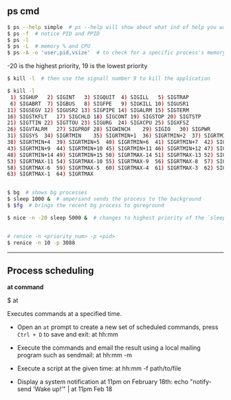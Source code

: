 ## ps cmd

```bash
$ ps --help simple  # ps --help will show about what ind of help you want - list, simple
$ ps -f  # notice PID and PPID
$ ps -l
$ ps -L  # memory % and CPU
$ ps -A -o 'user,pid,vsize'  # to check for a specific process's memory consumption
```

-20 is the highest priority, 19 is the lowest priority

```bash
$ kill -l  # then use the signall number 9 to kill the application

$ kill -l
 1) SIGHUP	 2) SIGINT	 3) SIGQUIT	 4) SIGILL	 5) SIGTRAP
 6) SIGABRT	 7) SIGBUS	 8) SIGFPE	 9) SIGKILL	10) SIGUSR1
11) SIGSEGV	12) SIGUSR2	13) SIGPIPE	14) SIGALRM	15) SIGTERM
16) SIGSTKFLT	17) SIGCHLD	18) SIGCONT	19) SIGSTOP	20) SIGTSTP
21) SIGTTIN	22) SIGTTOU	23) SIGURG	24) SIGXCPU	25) SIGXFSZ
26) SIGVTALRM	27) SIGPROF	28) SIGWINCH	29) SIGIO	30) SIGPWR
31) SIGSYS	34) SIGRTMIN	35) SIGRTMIN+1	36) SIGRTMIN+2	37) SIGRTMIN+3
38) SIGRTMIN+4	39) SIGRTMIN+5	40) SIGRTMIN+6	41) SIGRTMIN+7	42) SIGRTMIN+8
43) SIGRTMIN+9	44) SIGRTMIN+10	45) SIGRTMIN+11	46) SIGRTMIN+12	47) SIGRTMIN+13
48) SIGRTMIN+14	49) SIGRTMIN+15	50) SIGRTMAX-14	51) SIGRTMAX-13	52) SIGRTMAX-12
53) SIGRTMAX-11	54) SIGRTMAX-10	55) SIGRTMAX-9	56) SIGRTMAX-8	57) SIGRTMAX-7
58) SIGRTMAX-6	59) SIGRTMAX-5	60) SIGRTMAX-4	61) SIGRTMAX-3	62) SIGRTMAX-2
63) SIGRTMAX-1	64) SIGRTMAX


$ bg  # shows bg processes  
$ sleep 1000 &  # ampersand sends the process to the background
$ $fg  # brings the recent bg process to goreground

$ nice -n -20 sleep 5000 &  # changes to highest priority of the `sleep 5000` process.


# renice -n <priority_num> -p <pid>
$ renice -n 10 -p 3088
```
---

## Process scheduling

**at command**

$ at

Executes commands at a specified time.

- Open an `at` prompt to create a new set of scheduled commands, press `Ctrl + D` to save and exit:
  at hh:mm

- Execute the commands and email the result using a local mailing program such as sendmail:
  at hh:mm -m

- Execute a script at the given time:
  at hh:mm -f path/to/file

- Display a system notification at 11pm on February 18th:
  echo "notify-send 'Wake up!'" | at 11pm Feb 18